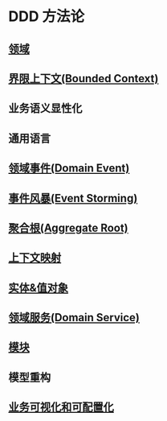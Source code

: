 # DDD 方法论

## [领域](Domain.md)
## [界限上下文(Bounded Context)](BoundedContext.md)
## 业务语义显性化
## 通用语言
## [领域事件(Domain Event)](DomainEvent.md)
## [事件风暴(Event Storming)](EventStorming.md)
## [聚合根(Aggregate Root)](AggregateRoot.md)
## [上下文映射](ContextMap.md)
## [实体&值对象](Entity&ValueObject.md)
## [领域服务(Domain Service)](DomainEvent.md)
## [模块](Module.md)
## 模型重构
## [业务可视化和可配置化](BizVisualizationAndConfiguration.md)
